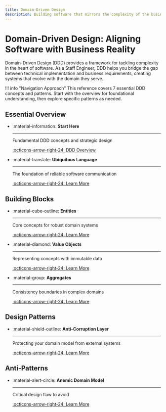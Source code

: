 ```yaml
---
title: Domain-Driven Design
description: Building software that mirrors the complexity of the business domain through strategic design patterns
---
```


# Domain-Driven Design: Aligning Software with Business Reality

Domain-Driven Design (DDD) provides a framework for tackling complexity in the heart of software. As a Staff Engineer, DDD helps you bridge the gap between technical implementation and business requirements, creating systems that evolve with the domain they serve.

!!! info "Navigation Approach"
    This reference covers 7 essential DDD concepts and patterns. Start with the overview for foundational understanding, then explore specific patterns as needed.

## Essential Overview

<div class="grid cards" markdown>

- :material-information: **Start Here**

  ---

  Fundamental DDD concepts and strategic design

  [:octicons-arrow-right-24: DDD Overview](ddd-overview.md)

- :material-translate: **Ubiquitous Language**

  ---

  The foundation of reliable software communication

  [:octicons-arrow-right-24: Learn More](ubiquitous-language.md)

</div>

## Building Blocks

<div class="grid cards" markdown>

- :material-cube-outline: **Entities**

  ---

  Core concepts for robust domain systems

  [:octicons-arrow-right-24: Learn More](entity.md)

- :material-diamond: **Value Objects**

  ---

  Representing concepts with immutable data

  [:octicons-arrow-right-24: Learn More](value-object.md)

- :material-group: **Aggregates**

  ---

  Consistency boundaries in complex domains

  [:octicons-arrow-right-24: Learn More](aggregate-pattern.md)

</div>

## Design Patterns

<div class="grid cards" markdown>

- :material-shield-outline: **Anti-Corruption Layer**

  ---

  Protecting your domain model from external systems

  [:octicons-arrow-right-24: Learn More](anti-corruption-layer.md)

</div>

## Anti-Patterns

<div class="grid cards" markdown>

- :material-alert-circle: **Anemic Domain Model**

  ---

  Critical design flaw to avoid

  [:octicons-arrow-right-24: Learn More](anemic-model.md)

</div>
